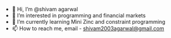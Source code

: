 - 👋 Hi, I’m @shivam agarwal
- 👀 I’m interested in programming and financial markets
- 🌱 I’m currently learning Mini Zinc and constraint programming
- 📫 How to reach me, email - shivam2003agarwal@gmail.com

<!---
shivamagarwal2000/shivamagarwal2000 is a ✨ special ✨ repository because its `README.md` (this file) appears on your GitHub profile.
You can click the Preview link to take a look at your changes.
--->
